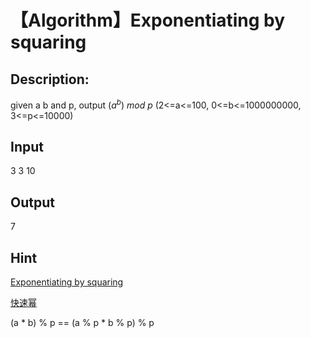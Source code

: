 # 【Algorithm】Exponentiating by squaring

## Description:

given a b and p, output $(a^b)\ mod\ p$   (2<=a<=100, 0<=b<=1000000000,  3<=p<=10000)

## Input
3 3 10

## Output
7

## Hint
[Exponentiating by squaring](https://en.wikipedia.org/wiki/Exponentiating_by_squaring)

[快速幂](https://blog.csdn.net/iwts_24/article/details/79780596)

(a * b) % p == (a % p * b % p) % p